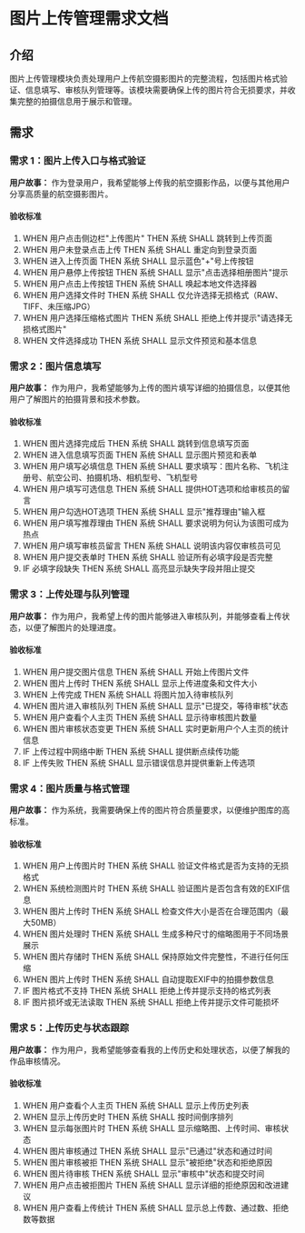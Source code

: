 # 图片上传管理需求文档

## 介绍

图片上传管理模块负责处理用户上传航空摄影图片的完整流程，包括图片格式验证、信息填写、审核队列管理等。该模块需要确保上传的图片符合无损要求，并收集完整的拍摄信息用于展示和管理。

## 需求

### 需求 1：图片上传入口与格式验证

**用户故事：** 作为登录用户，我希望能够上传我的航空摄影作品，以便与其他用户分享高质量的航空摄影图片。

#### 验收标准
1. WHEN 用户点击侧边栏"上传图片" THEN 系统 SHALL 跳转到上传页面
2. WHEN 用户未登录点击上传 THEN 系统 SHALL 重定向到登录页面
3. WHEN 进入上传页面 THEN 系统 SHALL 显示蓝色"+"号上传按钮
4. WHEN 用户悬停上传按钮 THEN 系统 SHALL 显示"点击选择相册图片"提示
5. WHEN 用户点击上传按钮 THEN 系统 SHALL 唤起本地文件选择器
6. WHEN 用户选择文件时 THEN 系统 SHALL 仅允许选择无损格式（RAW、TIFF、未压缩JPG）
7. WHEN 用户选择压缩格式图片 THEN 系统 SHALL 拒绝上传并提示"请选择无损格式图片"
8. WHEN 文件选择成功 THEN 系统 SHALL 显示文件预览和基本信息

### 需求 2：图片信息填写

**用户故事：** 作为用户，我希望能够为上传的图片填写详细的拍摄信息，以便其他用户了解图片的拍摄背景和技术参数。

#### 验收标准
1. WHEN 图片选择完成后 THEN 系统 SHALL 跳转到信息填写页面
2. WHEN 进入信息填写页面 THEN 系统 SHALL 显示图片预览和表单
3. WHEN 用户填写必填信息 THEN 系统 SHALL 要求填写：图片名称、飞机注册号、航空公司、拍摄机场、相机型号、飞机型号
4. WHEN 用户填写可选信息 THEN 系统 SHALL 提供HOT选项和给审核员的留言
5. WHEN 用户勾选HOT选项 THEN 系统 SHALL 显示"推荐理由"输入框
6. WHEN 用户填写推荐理由 THEN 系统 SHALL 要求说明为何认为该图可成为热点
7. WHEN 用户填写审核员留言 THEN 系统 SHALL 说明该内容仅审核员可见
8. WHEN 用户提交表单时 THEN 系统 SHALL 验证所有必填字段是否完整
9. IF 必填字段缺失 THEN 系统 SHALL 高亮显示缺失字段并阻止提交

### 需求 3：上传处理与队列管理

**用户故事：** 作为用户，我希望上传的图片能够进入审核队列，并能够查看上传状态，以便了解图片的处理进度。

#### 验收标准
1. WHEN 用户提交图片信息 THEN 系统 SHALL 开始上传图片文件
2. WHEN 图片上传时 THEN 系统 SHALL 显示上传进度条和文件大小
3. WHEN 上传完成 THEN 系统 SHALL 将图片加入待审核队列
4. WHEN 图片进入审核队列 THEN 系统 SHALL 显示"已提交，等待审核"状态
5. WHEN 用户查看个人主页 THEN 系统 SHALL 显示待审核图片数量
6. WHEN 图片审核状态变更 THEN 系统 SHALL 实时更新用户个人主页的统计信息
7. IF 上传过程中网络中断 THEN 系统 SHALL 提供断点续传功能
8. IF 上传失败 THEN 系统 SHALL 显示错误信息并提供重新上传选项

### 需求 4：图片质量与格式管理

**用户故事：** 作为系统，我需要确保上传的图片符合质量要求，以便维护图库的高标准。

#### 验收标准
1. WHEN 用户上传图片时 THEN 系统 SHALL 验证文件格式是否为支持的无损格式
2. WHEN 系统检测图片时 THEN 系统 SHALL 验证图片是否包含有效的EXIF信息
3. WHEN 图片上传时 THEN 系统 SHALL 检查文件大小是否在合理范围内（最大50MB）
4. WHEN 图片处理时 THEN 系统 SHALL 生成多种尺寸的缩略图用于不同场景展示
5. WHEN 图片存储时 THEN 系统 SHALL 保持原始文件完整性，不进行任何压缩
6. WHEN 图片上传时 THEN 系统 SHALL 自动提取EXIF中的拍摄参数信息
7. IF 图片格式不支持 THEN 系统 SHALL 拒绝上传并提示支持的格式列表
8. IF 图片损坏或无法读取 THEN 系统 SHALL 拒绝上传并提示文件可能损坏

### 需求 5：上传历史与状态跟踪

**用户故事：** 作为用户，我希望能够查看我的上传历史和处理状态，以便了解我的作品审核情况。

#### 验收标准
1. WHEN 用户查看个人主页 THEN 系统 SHALL 显示上传历史列表
2. WHEN 显示上传历史时 THEN 系统 SHALL 按时间倒序排列
3. WHEN 显示每张图片时 THEN 系统 SHALL 显示缩略图、上传时间、审核状态
4. WHEN 图片审核通过 THEN 系统 SHALL 显示"已通过"状态和通过时间
5. WHEN 图片审核被拒 THEN 系统 SHALL 显示"被拒绝"状态和拒绝原因
6. WHEN 图片待审核 THEN 系统 SHALL 显示"审核中"状态和提交时间
7. WHEN 用户点击被拒图片 THEN 系统 SHALL 显示详细的拒绝原因和改进建议
8. WHEN 用户查看上传统计 THEN 系统 SHALL 显示总上传数、通过数、拒绝数等数据
